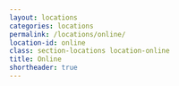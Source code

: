 ```yaml
---
layout: locations
categories: locations
permalink: /locations/online/
location-id: online
class: section-locations location-online
title: Online
shortheader: true
---
```

